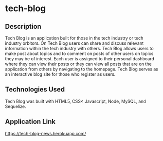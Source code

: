 # tech-blog

## Description

Tech Blog is an application built for those in the tech industry or tech industry orbitors. On Tech Blog users can share and discuss relevant information within the tech 
industry with others. Tech Blog allows users to make post about topics and to comment on posts of other users on topics they may be of interest. Each user is assigned to their personal 
dashboard where they can view their posts or they can view all posts that are on the application from others by navigating to the homepage. Tech Blog serves as an interactive
blog site for those who register as users.

## Technologies Used

Tech Blog was built with HTML5, CSS< Javascript, Node, MySQL, and Sequelize.

## Application Link

https://tech-blog-news.herokuapp.com/
